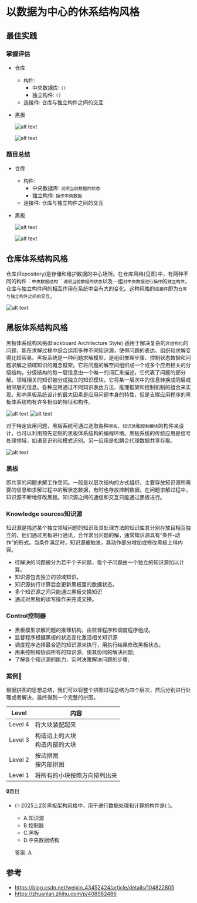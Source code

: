 # 以数据为中心的休系结构风格



## 最佳实践


### 掌握评估

- 仓库
    - 构件: 
        - 中央数据库: `()`
        - 独立构件: `()`
    - 连接件: 仓库与独立构件之间的交互
- 黑板

    ![alt text](3软件架构风格/黑板体系结构风格1_评估.png)

    ![alt text](3软件架构风格/黑板体系结构风格3_评估.png)



### 题目总结

- 仓库
    - 构件: 
        - 中央数据库: `说明当前数据的状态`
        - 独立构件: `操作中央数据`
    - 连接件: 仓库与独立构件之间的交互
- 黑板

    ![alt text](3软件架构风格/黑板体系结构风格1.png)

    ![alt text](3软件架构风格/黑板体系结构风格3.png)



## 仓库体系结构风格

仓库(Repository)是存储和维护数据的中心场所。在仓库风格(见图)中，有两种不同的构件：`中央数据结构``说明当前数据的状态`以及一组`对中央数据进行操作`的`独立构件`，仓库与独立构件间的相互作用在系统中会有大的变化。这种风格的`连接件`即为`仓库与独立构件之间的交互`。


![alt text](3软件架构风格/仓库体系结构风格.png)


## 黑板体系结构风格


黑板体系结构风格(Blackboard Architecture Style) 适用于解决复杂的`非结构化`的问题，能在求解过程中综合运用多种不同知识源，使得问题的表达、组织和求解变得比较容易。黑板系统是一种问题求解模型，是组织推理步骤、控制状态数据和问题求解之领域知识的概念框架。它将问题的解空间组织成一个或多个应用相关的分级结构。分级结构的每一层信息由一个唯一的词汇来描述，它代表了问题的部分解。领域相关的知识被分成独立的知识模块，它将某一层次中的信息转换成同层或相邻层的信息。各种应用通过不同知识表达方法、推理框架和控制机制的组合来实现。影响黑板系统设计的最大因素是应用问题本身的特性，但是支撑应用程序的黑板体系结构有许多相似的特征和构件。

![alt text](3软件架构风格/黑板体系结构风格1.png)
![alt text](3软件架构风格/黑板体系结构风格2.png)

对于特定应用问题，黑板系统可通过选取各种`黑板`、`知识源`和`控制模块`的构件来设计，也可以利用预先定制的黑板体系结构的编程环境。黑板系统的传统应用是信号处理领域，如语音识别和模式识别。另一应用是松耦合代理数据共享存取。

![alt text](3软件架构风格/黑板体系结构风格3.png)

### 黑板

即共享的问题求解工作空间。一般是以层次结构的方式组织，主要存放知识源所需要的信息和求解过程中的解状态数据，有时也存放控制数据。在问题求解过程中，知识源不断地修改黑板。知识源之间的通信和交互只能通过黑板进行。

### Knowledge sources知识源

知识源是描述某个独立领域问题的知识及其处理方法的知识库其分别存放且相互独立的，他们通过黑板进行通讯，合作求出问题的解，通常知识源具有“条件-动作”的形式。当条件满足时，知识源被触发，其动作部分增加或修改黑板上得内容。

- 待解决的问题被分为若干个子问题，每个子问题由一个独立的知识源加以计算。
- 知识源包含独立的领域知识。
- 知识源执行计算后会更新黑板里的数据状态。
- 多个知识源之间只能通过黑板交换知识
- 通过对黑板的读写操作来完成交换。


### Control控制器

- 黑板模型求解问题的推理机构，由监督程序和调度程序组成。
- 监督程序根据黑板的状态变化激活相关知识源
- 调度程序选择最合适的知识源来执行，用执行结果修改黑板状态。
- 用来控制和协调所有的知识源，使其协同的解决问题;
- 了解各个知识源的能力，实时决策解决问题的步骤;



### 案例🌰

根据拼图的思想总结，我们可以将整个拼图过程总结为四个层次，然后分别进行处理或者解决，最终得到一个完整的拼图。

| Level  | 内容                                   |
| ------ | -------------------------------------- |
| Level 4 | 将大块装配起来                         |
| Level 3 | 构造边上的大块<br>构造内部的大块       |
| Level 2 | 按边拼图<br>按内部拼图                 |
| Level 1 | 将所有的小块按照方向排列出来           |




🔒题目

- (✨2025上23)黑板架构风格中，用于进行数据处理和计算的构件是( )。
    - A.知识源
    - B.控制器
    - C.黑板
    - D.中央数据结构

    答案: A


## 参考

- https://blog.csdn.net/weixin_43452424/article/details/104822805
- https://zhuanlan.zhihu.com/p/408982486



















